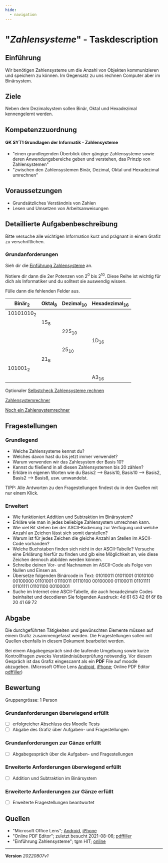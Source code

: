 ```yaml
---
hide:
  - navigation
---
```


# "*Zahlensysteme*" - Taskdescription

## Einführung
Wir benötigen Zahlensysteme um die Anzahl von Objekten kommunizieren und speichern zu können. Im Gegensatz zu uns rechnen Computer aber im Binärsystem. 

## Ziele
Neben dem Dezimalsystem sollen Binär, Oktal und Hexadezimal kennengelernt werden.

## Kompetenzzuordnung

#### GK SYT1 Grundlagen der Informatik - Zahlensysteme

* "einen  grundlegenden Überblick über gängige Zahlensysteme sowie deren Anwendungsbereiche geben und verstehen, das Prinzip von Zahlensystemen"
* "zwischen den Zahlensystemen Binär, Dezimal, Oktal und Hexadezimal umrechnen"

## Voraussetzungen

* Grundsätzliches Verständnis von Zahlen
* Lesen und Umsetzen von Arbeitsanweisungen

## Detaillierte Aufgabenbeschreibung
Bitte versuche alle wichtigen Information kurz und prägnant in einem Grafiz zu verschriftlichen.

### Grundanforderungen
Sieh dir die [Einführung Zahlensysteme](https://elearning.tgm.ac.at/pluginfile.php/11012/mod_folder/content/0/Einf%C3%BChrung%20Zahlensysteme.pdf) an. 

Notiere dir dann die 2er Potenzen von 2<sup>0</sup> bis 2<sup>10</sup>. Diese Reihe ist wichtig für dich als Informatiker und du solltest sie auswendig wissen.

Fülle dann die fehlenden Felder aus.

| Binär<sub>2</sub>    | Oktal<sub>8</sub> | Dezimal<sub>10</sub> | Hexadezimal<sub>16</sub> |
| -------------------- | ----------------- | -------------------- | ------------------------ |
| 10101010<sub>2</sub> |                   |                      |                          |
|                      | 15<sub>8</sub>    |                      |                          |
|                      |                   | 225<sub>10</sub>     |                          |
|                      |                   |                      | 1D<sub>16</sub>          |
|                      |                   | 25<sub>10</sub>      |                          |
|                      | 21<sub>8</sub>    |                      |                          |
| 101001<sub>2</sub>   |                   |                      |                          |
|                      |                   |                      | A3<sub>16</sub>          |

Optionaler [Selbstcheck Zahlensysteme rechnen]()

[Zahlensystemrechner](https://www.arndt-bruenner.de/mathe/scripts/Zahlensysteme.htm)

[Noch ein Zahlensystemrechner](https://www.mahoplus.de/geocaching/online_umrechner_zahlensysteme_bea.html)


## Fragestellungen

### Grundlegend

* Welche Zahlensysteme kennst du?
* Welches davon hast du bis jetzt immer verwendet?
* Warum verwenden wir das Zahlesystem der Basis 10?
* Kannst du fließend in all diesen Zahlensystemen bis 20 zählen?
* Erkläre in eigenen Worten wie du Basis2 --> Basis10, Basis10 --> Basis2, Basis2 --> Basis8, usw. umwandelst.

TIPP: Alle Antworten zu den Fragestellungen findest du in den Quellen mit nur einem Klick.

### Erweitert

* Wie funktioniert Addition und Subtraktion im Binärsystem?
* Erkläre wie man in jedes beliebige Zahlensystem umrechnen kann.
* Wie viel Bit stehen bei der ASCII-Kodierung zur Verfügung und welche Anzahl
  an Zeichen lässt sich somit darstellen?
* Warum ist für jedes Zeichen die gleiche Anzahl an Stellen im ASCII-Code
  vorhanden?
* Welche Buchstaben finden sich nicht in der ASCII-Tabelle? Versuche eine
  Erklärung hierfür zu finden und gib eine Möglichkeit an, wie diese Zeichen
  dennoch abbilden werden können.
* Schreibe deinen Vor- und Nachnamen im ASCII-Code als Folge von Nullen
  und Einsen an.
* Übersetze folgenden Binärcode in Text: 01010011 01011001 01010100
  00100000 01101001 01110011 01110100 00100000 01100011 01101111 01101111
  01101100 00100001
* Suche  im Internet eine ASCII-Tabelle, die auch hexadezimale Codes
  beinhaltet und decodieren Sie folgenden Ausdruck: 4d 61 63 42 6f 6f 6b 20 41 69 72

## Abgabe
Die durchgeführten Tätigkeiten und gewünschten Elemente müssen auf einem Grafiz zusammengefasst werden. Die Fragestellungen sollen mit Quellen ebenfalls in diesem Dokument bearbeitet werden.

Bei einem Abgabegespräch sind die laufende Umgebung sowie kurze Kontrollfragen zwecks Verständnisüberprüfung notwendig. Vor diesem Gespräch ist das Grafiz eingescannt als ein **PDF** File auf moodle abzugeben. (Microsoft Office Lens [Android](https://play.google.com/store/apps/details?id=com.microsoft.office.officelens&hl=de_AT&gl=US), [iPhone](https://apps.apple.com/at/app/microsoft-office-lens-pdf-scan/id975925059); Online PDF Editor [pdffiller](https://www.pdffiller.com/de/))

## Bewertung
Gruppengrösse: 1 Person
### Grundanforderungen **überwiegend erfüllt**
- [ ] erfolgreicher Abschluss des Moodle Tests
- [ ] Abgabe des Grafiz über Aufgaben- und Fragestellungen 
### Grundanforderungen **zur Gänze erfüllt**
- [ ] Abgabegespräch über die Aufgaben- und Fragestellungen
### Erweiterte Anforderungen überwiegend erfüllt

- [ ] Addition und Subtraktion im Binärsystem

### Erweiterte Anforderungen zur Gänze erfüllt

- [ ] Erweiterte Fragestellungen beantwortet

## Quellen
* "Microsoft Office Lens";  [Android](https://play.google.com/store/apps/details?id=com.microsoft.office.officelens&hl=de_AT&gl=US), [iPhone](https://apps.apple.com/at/app/microsoft-office-lens-pdf-scan/id975925059)
* "Online PDF Editor"; zuletzt besucht 2021-08-06; [pdffiller](https://www.pdffiller.com/de/)
* "Einführung Zahlensysteme"; tgm HIT; [online](https://elearning.tgm.ac.at/pluginfile.php/11012/mod_folder/content/0/Einf%C3%BChrung%20Zahlensysteme.pdf)

---
**Version** *20220807v1*